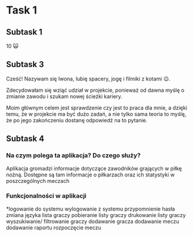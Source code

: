 # Task 1 
## Subtask 1 
10 🙀
## Subtask 3
Cześć! Nazywam się Iwona, lubię spacery, jogę i  filmiki z kotami 😉. 

Zdecydowałam się wziąć udział w projekcie, ponieważ od dawna myślę o zmianie zawodu i szukam nowej ścieżki kariery. 

Moim głównym celem jest sprawdzenie czy jest to praca dla mnie, a dzięki temu, że w projekcie ma być dużo zadań, a nie tylko sama teoria to myślę, że po jego zakończeniu dostanę odpowiedź na to pytanie. 
## Subtask 4 
### Na czym polega ta aplikacja? Do czego służy?
Aplikacja gromadzi informacje dotyczące zawodników grających w piłkę nożną. Dostępne są tam informacje o piłkarzach oraz ich statystyki w poszczególnych meczach
### Funkcjonalności w aplikacji 
*logowanie do systemu
wylogowanie z systemu 
przypomnienie hasła
zmiana języka 
lista graczy 
pobieranie listy graczy
drukowanie listy graczy
wyszukiwanie/ filtrowanie graczy 
dodawanie gracza
dodawanie meczu 
dodawanie raportu 
rozpoczęcie meczu 


